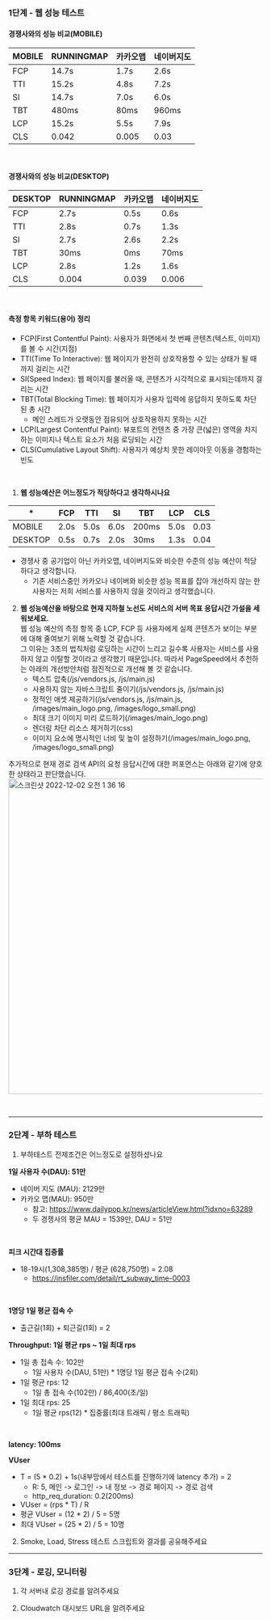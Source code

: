 ### 1단계 - 웹 성능 테스트
#### 경쟁사와의 성능 비교(MOBILE)
| MOBILE | RUNNINGMAP | 카카오맵  | 네이버지도 |
|--------|------------|-------|-------|
| FCP    | 14.7s      | 1.7s  | 2.6s  |
| TTI    | 15.2s      | 4.8s  | 7.2s  |
| SI     | 14.7s      | 7.0s  | 6.0s  |
| TBT    | 480ms      | 80ms  | 960ms |
| LCP    | 15.2s      | 5.5s  | 7.9s  |
| CLS    | 0.042      | 0.005 | 0.03  |
<br/>

#### 경쟁사와의 성능 비교(DESKTOP)
| DESKTOP | RUNNINGMAP | 카카오맵  | 네이버지도 |
|---------|------------|-------|-------|
| FCP     | 2.7s       | 0.5s  | 0.6s  |
| TTI     | 2.8s       | 0.7s  | 1.3s  |
| SI      | 2.7s       | 2.6s  | 2.2s  |
| TBT     | 30ms       | 0ms   | 70ms  |
| LCP     | 2.8s       | 1.2s  | 1.6s  |
| CLS     | 0.004      | 0.039 | 0.006 |
<br/>

#### 측정 항목 키워드(용어) 정리
- FCP(First Contentful Paint): 사용자가 화면에서 첫 번째 콘텐츠(텍스트, 이미지)를 볼 수 시간(지점)
- TTI(Time To Interactive): 웹 페이지가 완전히 상호작용할 수 있는 상태가 될 때까지 걸리는 시간
- SI(Speed Index): 웹 페이지를 불러올 때, 콘텐츠가 시각적으로 표시되는데까지 걸리는 시간
- TBT(Total Blocking Time): 웹 페이지가 사용자 입력에 응답하지 못하도록 차단된 총 시간
  - 메인 스레드가 오랫동안 점유되어 상호작용하지 못하는 시간
- LCP(Largest Contentful Paint): 뷰포트의 컨텐츠 중 가장 큰(넓은) 영역을 차지하는 이미지나 텍스트 요소가 처음 로딩되는 시간
- CLS(Cumulative Layout Shift): 사용자가 예상치 못한 레이아웃 이동을 경험하는 빈도

<br />

1. **웹 성능예산은 어느정도가 적당하다고 생각하시나요**

| *       | FCP  | TTI  | SI   | TBT   | LCP  | CLS  |
|---------|------|------|------|-------|------|------|
| MOBILE  | 2.0s | 5.0s | 6.0s | 200ms | 5.0s | 0.03 | 
| DESKTOP | 0.5s | 0.7s | 2.0s | 30ms  | 1.3s | 0.04 | 

- 경쟁사 중 공기업이 아닌 카카오맵, 네이버지도와 비슷한 수준의 성능 예산이 적당하다고 생각합니다.  
  - 기존 서비스중인 카카오나 네이버와 비슷한 성능 목표를 잡아 개선하지 않는 한 사용자는 저희 서비스를 사용하지 않을 것이라고 생각했습니다.

2. **웹 성능예산을 바탕으로 현재 지하철 노선도 서비스의 서버 목표 응답시간 가설을 세워보세요.**  
웹 성능 예산의 측정 항목 중 LCP, FCP 등 사용자에게 실제 콘텐츠가 보이는 부분에 대해 줄여보기 위해 노력할 것 같습니다.  
그 이유는 3초의 법칙처럼 로딩하는 시간이 느리고 길수록 사용자는 서비스를 사용하지 않고 이탈할 것이라고 생각했기 때문입니다.
따라서 PageSpeed에서 추천하는 아래의 개선방안처럼 점진적으로 개선해 볼 것 같습니다.  
   - 텍스트 압축(/js/vendors.js, /js/main.js)
   - 사용하지 않는 자바스크립트 줄이기(/js/vendors.js, /js/main.js)
   - 정적인 애셋 제공하기(/js/vendors.js, /js/main.js, /images/main_logo.png, /images/logo_small.png)
   - 최대 크기 이미지 미리 로드하기(/images/main_logo.png)
   - 렌더링 차단 리소스 제거하기(css)
   - 이미지 요소에 명시적인 너비 및 높이 설정하기(/images/main_logo.png, /images/logo_small.png)  

추가적으로 현재 경로 검색 API의 요청 응답시간에 대한 퍼포먼스는 아래와 같기에 양호한 상태라고 판단했습니다.
<img width="624" alt="스크린샷 2022-12-02 오전 1 36 16" src="https://user-images.githubusercontent.com/44702580/205108682-44eac533-c817-4935-9c96-5006908e497e.png">

<br/>

---

### 2단계 - 부하 테스트 
1. 부하테스트 전제조건은 어느정도로 설정하셨나요

**1일 사용자 수(DAU): 51만**
- 네이버 지도 (MAU): 2129만
- 카카오 맵(MAU): 950만
  - 참고: https://www.dailypop.kr/news/articleView.html?idxno=63289
  - 두 경쟁사의 평균 MAU = 1539만, DAU = 51만
<br/>

**피크 시간대 집중률**
- 18-19시(1,308,385명) / 평균 (628,750명) = 2.08
  - https://insfiler.com/detail/rt_subway_time-0003
<br/>

**1명당 1일 평균 접속 수**
- 출근길(1회) + 퇴근길(1회) = 2

**Throughput: 1일 평균 rps ~ 1일 최대 rps**
- 1일 총 접속 수: 102만
  - 1일 사용자 수(DAU, 51만) * 1명당 1일 평균 접속 수(2회)
- 1일 평균 rps: 12
  - 1일 총 접속 수(102만) / 86,400(초/일)
- 1일 최대 rps: 25
  - 1일 평균 rps(12) * 집중률(최대 트래픽 / 평소 트래픽)
<br/>

**latency: 100ms**
<br/>

**VUser**
- T = (5 * 0.2) + 1s(내부망에서 테스트를 진행하기에 latency 추가) = 2
  - R: 5, 메인 -> 로그인 -> 내 정보 -> 경로 페이지 -> 경로 검색
  - http_req_duration: 0.2(200ms)
- VUser = (rps * T) / R
- 평균 VUser = (12 * 2) / 5 = 5명
- 최대 VUser = (25 * 2) / 5 = 10명

2. Smoke, Load, Stress 테스트 스크립트와 결과를 공유해주세요

---

### 3단계 - 로깅, 모니터링
1. 각 서버내 로깅 경로를 알려주세요

2. Cloudwatch 대시보드 URL을 알려주세요

